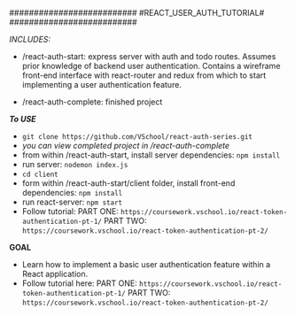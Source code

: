 ##########################
#REACT_USER_AUTH_TUTORIAL#
##########################

*INCLUDES:*
- /react-auth-start: express server with auth and todo routes. Assumes prior knowledge of backend user authentication. Contains a wireframe front-end interface with react-router and redux from which to start implementing a user authentication feature.

- /react-auth-complete: finished project

***To USE***

- `git clone https://github.com/VSchool/react-auth-series.git`
- *you can view completed project in /react-auth-complete*
- from within /react-auth-start, install server dependencies: `npm install`
- run server: `nodemon index.js`
- `cd client`
- form within /react-auth-start/client folder, install front-end dependencies: `npm install`
- run react-server: `npm start`
- Follow tutorial: 
PART ONE: `https://coursework.vschool.io/react-token-authentication-pt-1/`
PART TWO: `https://coursework.vschool.io/react-token-authentication-pt-2/`

**GOAL**
- Learn how to implement a basic user authentication feature within a React application.
- Follow tutorial here: 
PART ONE: `https://coursework.vschool.io/react-token-authentication-pt-1/`
PART TWO: `https://coursework.vschool.io/react-token-authentication-pt-2/`

